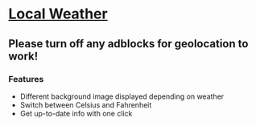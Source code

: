 ﻿# [Local Weather](http://tobychow.github.io/weather)
## Please turn off any adblocks for geolocation to work!

### Features
- Different background image displayed depending on weather
- Switch between Celsius and Fahrenheit
- Get up-to-date info with one click
